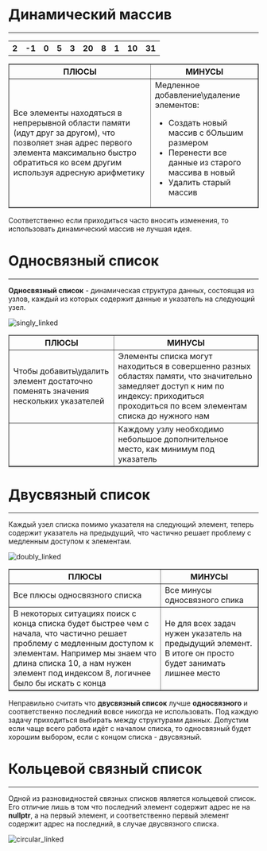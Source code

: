 # Динамический массив
---

<table border="0" align="center" width="50%" cellspacing="0">
  <tr>
		<th>2</th>
		<th>-1</th>
    <th>0</th>
		<th>5</th>
    <th>3</th>
		<th>20</th>
    <th>8</th>
		<th>1</th>
    <th>10</th>
		<th>31</th>
	</tr>

<table border="1" align="center" width="50%" cellspacing="0">
  <tr>
		<th>ПЛЮСЫ</th>
		<th>МИНУСЫ</th>
	</tr>
  <tr>
		<td>Все элементы находяться в непрерывной области памяти (идут друг за другом), что позволяет зная адрес первого элемента максимально быстро обратиться ко всем другим используя адресную арифметику</td>
		<td> Медленное добавление\удаление элементов:
      <ul>
          <li>Создать новый массив с бОльшим размером</li>
          <li>Перенести все данные из старого массива в новый</li>
          <li>Удалить старый массив</li>
      </ul>
    </td>
	</tr>
</table>

Соответственно если приходиться часто вносить изменения, то использовать динамический массив не лучшая идея.
  
# Односвязный список
---

__Односвязный список__ - динамическая структура данных, состоящая из узлов, каждый из которых содержит данные и указатель на следующий узел.

![singly_linked](https://upload.wikimedia.org/wikipedia/commons/thumb/9/9c/Single_linked_list.png/400px-Single_linked_list.png)

<table border="1" align="center" width="50%" cellspacing="0">
  <tr>
		<th>ПЛЮСЫ</th>
		<th>МИНУСЫ</th>
	</tr>
  <tr>
		<td>Чтобы добавить\удалить элемент достаточно поменять значения нескольких указателей</td>
		<td>Элементы списка могут находиться в совершенно разных областях памяти, что значительно замедляет доступ к ним по индексу: приходиться проходиться по всем элементам списка до нужного нам</td>
	</tr>
    <tr>
		<td></td>
		<td>Каждому узлу необходимо небольшое дополнительное место, как минимум под указатель</td>
	</tr>
</table>

# Двусвязный список
---
  
Каждый узел списка помимо указателя на следующий элемент, теперь содержит указатель на предыдущий, что частично решает проблему с медленным доступом к элементам.
  
![doubly_linked](https://upload.wikimedia.org/wikipedia/commons/thumb/c/ca/Doubly_linked_list.png/800px-Doubly_linked_list.png?20050612101643)
  
<table border="1" align="center" width="50%" cellspacing="0">
  <tr>
		<th>ПЛЮСЫ</th>
		<th>МИНУСЫ</th>
	</tr>
  <tr>
		<td>Все плюсы односвязного списка</td>
		<td>Все минусы односвязного спика</td>
	</tr>
    <tr>
		<td>В некоторых ситуациях поиск с конца списка будет быстрее чем с начала, что частично решает проблему с медленным доступом к элементам. Например мы знаем что длина списка 10, а нам нужен элемент под индексом 8, логичнее было бы искать с конца</td>
		<td>Не для всех задач нужен указатель на предыдущий элемент. В итоге он просто будет занимать лишнее место</td>
	</tr>
</table>
  
Неправильно считать что __двусвязный список__ лучше __односвязного__ и соответственно последний вовсе никогда не использовать. Под каждую задачу приходиться выбирать между структурами данных. Допустим если чаще всего работа идёт с началом списка, то односвязный будет хорошим выбором, если с концом списка - двусвязный.
  
# Кольцевой связный список
---
  
Одной из разновидностей связных списков является кольцевой список. Его отличие лишь в том что последний элемент содержит адрес не на __nullptr__, а на первый элемент, и соответственно первый элемент содержит адрес на последний, в случае двусвязного списка.
  
![circular_linked](https://upload.wikimedia.org/wikipedia/commons/thumb/9/98/Circurlar_linked_list.png/400px-Circurlar_linked_list.png)
  
